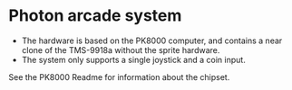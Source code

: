 # Photon arcade system
* The hardware is based on the PK8000 computer, and contains a near clone of the TMS-9918a without the sprite hardware.
* The system only supports a single joystick and a coin input.  
  
See the PK8000 Readme for information about the chipset.

